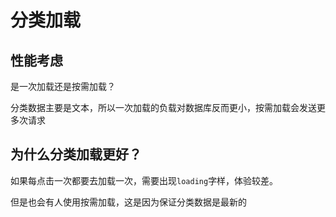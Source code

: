 # 分类加载

## 性能考虑

是一次加载还是按需加载？

分类数据主要是文本，所以一次加载的负载对数据库反而更小，按需加载会发送更多次请求

## 为什么分类加载更好？

如果每点击一次都要去加载一次，需要出现`loading`字样，体验较差。

但是也会有人使用按需加载，这是因为保证分类数据是最新的


